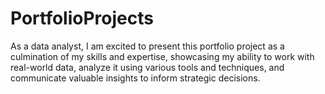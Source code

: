 # PortfolioProjects
As a data analyst, I am excited to present this portfolio project as a culmination of my skills and expertise, showcasing my ability to work with real-world data, analyze it using various tools and techniques, and communicate valuable insights to inform strategic decisions.
